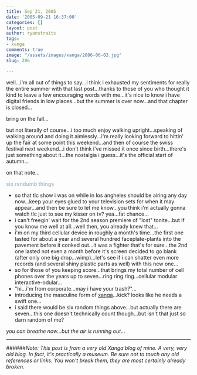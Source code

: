 ```yaml
---
title: Sep 21, 2005
date: '2005-09-21 16:37:00'
categories: []
layout: post
author: ryanstraits
tags:
- xanga
comments: true
image: "/assets/images/xanga/2006-06-03.jpg"
slug: 206

---
```

well...i'm all out of things to say...i think i exhausted my sentiments for really the entire summer with that last post...thanks to those of you who thought it kind to leave a few encouraging words with me...it's nice to know i have digital friends in low places...but the summer is over now...and that chapter is closed...

bring on the fall...

<!-- break -->

but not literally of course...i too much enjoy walking upright...speaking of walking around and doing it aimlessly...i'm really looking forward to hittin' up the fair at some point this weekend...and then of course the swiss festival next weekend...i don't think i've missed it once since birth...there's just something about it...the nostalgia i guess...it's the official start of autumn...

on that note...

<strong><span style="color:#afbfcf;">six randumb things</span></strong>
<ul>
	<li>so that tlc show i was on while in los angheles should be airing any day now...keep your eyes glued to your television sets for when it may appear...and then be sure to let me know...you think i'm actually gonna watch tlc just to see my kisser on tv? yea...fat chance...</li>
	<li>i can't freegin' wait for the 2nd season premiere of "lost" tonite...but if you know me well at all...well then, you already knew that...</li>
	<li>i'm on my third cellular device in roughly a month's time...the first one lasted for about a year and several hundred faceplate-plants into the pavement before it conked out...it was a fighter that's for sure...the 2nd one lasted not even a month before it's screen decided to go blank (after only one big drop...wimp)...let's see if i can shatter even more records (and several shiny plastic parts as well) with this new one...</li>
	<li>so for those of you keeping score...that brings my total number of cell phones over the years up to seven...ring ring ring...cellular modular interactive-odular...</li>
	<li>"hi...i'm from corporate...may i have your trash?"...</li>
	<li>introducing the masculine form of <a href="http://www.xango.net" target="_new">xanga</a>...kick? looks like he needs a swift one...</li>
	<li>i said there would be six random things above...but actually there are seven...this one doesn't technically count though...but isn't that just so darn random of me?</li>
</ul>
<em>you can breathe now...but the air is running out...</em>

---

######*Note: This post is from a very old Xanga blog of mine. A very, very old blog. In fact, it's practically a museum. Be sure not to touch any old references or links. You won't break them, they are most certainly already broken.*